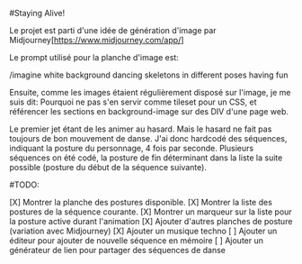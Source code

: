 #Staying Alive!

Le projet est parti d'une idée de génération d'image par Midjourney[https://www.midjourney.com/app/]

Le prompt utilisé pour la planche d'image est:

/imagine white background dancing skeletons in different poses having fun

Ensuite, comme les images étaient régulièrement disposé sur l'image, je me
suis dit: Pourquoi ne pas s'en servir comme tileset pour un CSS, et référencer
les sections en background-image sur des DIV d'une page web.

Le premier jet étant de les animer au hasard. Mais le hasard ne fait pas toujours de
bon mouvement de danse. J'ai donc hardcodé des séquences, indiquant la posture
du personnage, 4 fois par seconde. Plusieurs séquences on été codé, la posture de fin
déterminant dans la liste la suite possible (posture du début de la séquence suivante).

#TODO:

[X] Montrer la planche des postures disponible.
[X] Montrer la liste des postures de la séquence courante.
[X] Montrer un marqueur sur la liste pour la posture active durant l'animation
[X] Ajouter d'autres planches de posture (variation avec Midjourney)
[X] Ajouter un musique techno
[ ] Ajouter un éditeur pour ajouter de nouvelle séquence en mémoire
[ ] Ajouter un générateur de lien pour partager des séquences de danse


